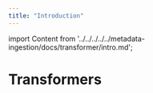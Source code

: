 ```yaml
---
title: "Introduction"
---
```

import Content from '../../../../../metadata-ingestion/docs/transformer/intro.md';

# Transformers 

<Content />
